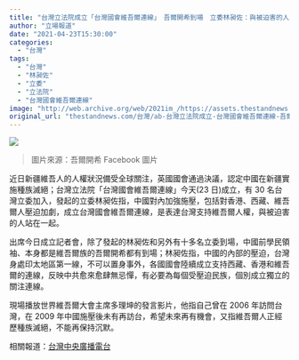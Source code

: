 ```yaml
---
title: "台灣立法院成立「台灣國會維吾爾連線」　吾爾開希到場　立委林昶佐：與被迫害的人站在一起"
author: "立場報道"
date: "2021-04-23T15:30:00"
categories:
  - "台灣"
tags:
  - "台灣"
  - "林昶佐"
  - "立委"
  - "立法院"
  - "台灣國會維吾爾連線"
image: "http://web.archive.org/web/2021im_/https://assets.thestandnews.com/media/photos/5-0520copy_0iThY.png"
original_url: "thestandnews.com/台灣/ab-台灣立法院成立-台灣國會維吾爾連線-吾爾開希到場-立委林昶佐-與被迫害的人站在一起"
---
```

![](http://web.archive.org/web/2021im_/https://assets.thestandnews.com/media/photos/5-0520copy_0iThY.png)
> 圖片來源：吾爾開希 Facebook 圖片

近日新疆維吾人的人權狀況備受全球關注，英國國會通過決議，認定中國在新疆實施種族滅絕；台灣立法院「台灣國會維吾爾連線」今天(23 日)成立，有 30 名台灣立委加入，發起的立委林昶佐指，中國對內加強施壓，包括對香港、西藏、維吾爾人壓迫加劇，成立台灣國會維吾爾連線，是表達台灣支持維吾爾人權，與被迫害的人站在一起。

出席今日成立記者會，除了發起的林昶佐和另外有十多名立委到場，中國前學民領袖、本身都是維吾爾族的吾爾開希都有到場；林昶佐指，中國的內部的壓迫，台灣身處印太地區第一線，不可以置身事外，各國國會陸續成立支持西藏、香港和維吾爾的連線，反映中共愈來愈肆無忌憚，有必要為每個受壓迫民族，個別成立獨立的關注連線。

現場播放世界維吾爾大會主席多理坤的發言影片，他指自己曾在 2006 年訪問台灣，在 2009 年中國施壓後未有再訪台，希望未來再有機會，又指維吾爾人正經歷種族滅絕，不能再保持沉默。

相關報道：[台灣中央廣播電台](http://web.archive.org/web/20211229101915/https://www.rti.org.tw/news/view/id/2097743)